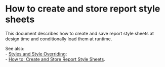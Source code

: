 # How to create and store report style sheets


<p>This document describes how to create and save report style sheets at design time and conditionally load them at runtime.</p><p>See also:<br />
- <a href="http://www.devexpress.com/Help/Content.aspx?help=XtraReports&document=CustomDocument1303.htm">Styles and Style Overriding</a>;<br />
- <a href="http://www.devexpress.com/Help/Content.aspx?help=XtraReports&document=CustomDocument4807.htm">How to: Create and Store Report Style Sheets</a>.</p>

<br/>


